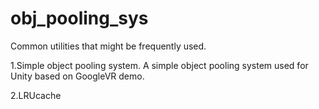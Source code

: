 # obj_pooling_sys
Common utilities that might be frequently used.

1.Simple object pooling system.
A simple object pooling system used for Unity based on GoogleVR demo.

2.LRUcache
